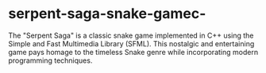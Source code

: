 # serpent-saga-snake-gamec-
The "Serpent Saga" is a classic snake game implemented in C++ using the Simple and Fast Multimedia Library (SFML). This nostalgic and entertaining game pays homage to the timeless Snake genre while incorporating modern programming techniques.
